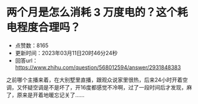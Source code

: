 # 两个月是怎么消耗 3 万度电的？这个耗电程度合理吗？
- 点赞数：8165
- 更新时间：2023年03月11日20时46分24秒
- 回答url：https://www.zhihu.com/question/568012594/answer/2931848383
<body>
 <p data-pid="CIs-yiZ2">之前哪个主播来着，在大别墅里直播，跟观众说家里很热，后来24小时开着空调，又怀疑空调是不是坏了，开16度都感觉不冷啊，过了一段时间后才发现，麻了，原来是开着地暖忘记关了……</p>
</body>